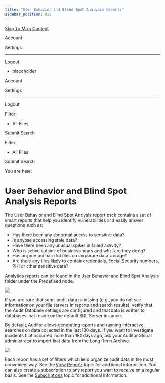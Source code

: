 ```yaml
---
title: "User Behavior and Blind Spot Analysis Reports"
sidebar_position: 915
---
```


[Skip To Main Content](#)

Account

Settings

---

Logout

* placeholder

Account

Settings

---

Logout

Filter: 

* All Files

Submit Search

Filter: 

* All Files

Submit Search

You are here:

# User Behavior and Blind Spot Analysis Reports

The User Behavior and Blind Spot Analysis report pack contains a set of smart reports that help you identify vulnerabilities and easily answer questions such as:

* Has there been any abnormal access to sensitive data?
* Is anyone accessing stale data?
* Have there been any unusual spikes in failed activity?
* Who is active outside of business hours and what are they doing?
* Has anyone put harmful files on corporate data storage?
* Are there any files likely to contain credentials, Social Security numbers, PHI or other sensitive data?

Analytics reports can be found in the User Behavior and Blind Spot Analysis folder under the Predefined node.

[![](../static/img/Auditor/Images/Auditor/Report/UserBehaviorBlindSpotAnalysis_thumb_0_0.png)](../../../../Resources/Images/Auditor/Report/UserBehaviorBlindSpotAnalysis.png)

If you are sure that some audit data is missing (e.g., you do not see information on your file servers in reports and search results), verify that the Audit Database settings are configured and that data is written to databases that reside on the default SQL Server instance.

By default, Auditor allows generating reports and running interactive searches on data collected in the last 180 days. If you want to investigate incidents that occurred more than 180 days ago, ask your Auditor Global administrator to import that data from the Long-Term Archive.

[![](../static/img/Auditor/Images/Auditor/Report/FailedActivityTrend_thumb_0_0.png)](../../../../Resources/Images/Auditor/Report/FailedActivityTrend.png)

Each report has a set of filters which help organize audit data in the most convenient way. See the [View Reports](../View.htm "View Reports") topic for additional information. You can also create a subscription to any report you want to receive on a regular basis. See the [Subscriptions](../../Subscriptions/Overview.htm "Subscriptions") topic for additional information.